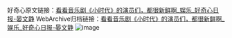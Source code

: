 好奇心原文链接：[看看音乐剧《小时代》的演员们，都很新鲜啊_娱乐_好奇心日报-晏文静](https://www.qdaily.com/articles/8357.html)
WebArchive归档链接：[看看音乐剧《小时代》的演员们，都很新鲜啊_娱乐_好奇心日报-晏文静](http://web.archive.org/web/20160810142625/http://www.qdaily.com/articles/8357.html)
![image](http://ww3.sinaimg.cn/large/007d5XDpgy1g3vcx7qo3fj30u02fe1kx)